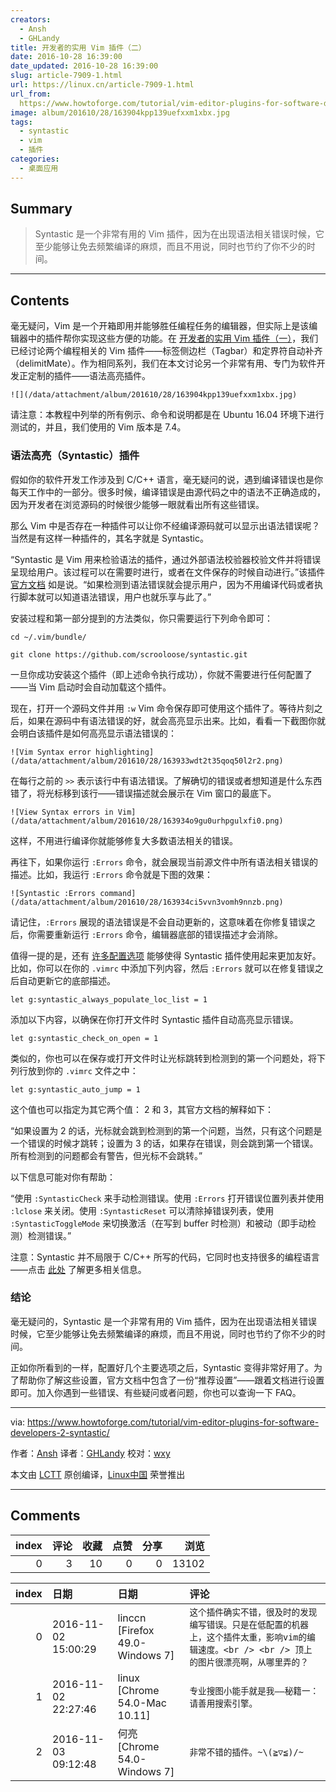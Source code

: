 ```yaml
---
creators:
  - Ansh
  - GHLandy
title: 开发者的实用 Vim 插件（二）
date: 2016-10-28 16:39:00
date_updated: 2016-10-28 16:39:00
slug: article-7909-1.html
url: https://linux.cn/article-7909-1.html
url_from: 
  https://www.howtoforge.com/tutorial/vim-editor-plugins-for-software-developers-2-syntastic/
image: album/201610/28/163904kpp139uefxxm1xbx.jpg
tags:
  - syntastic
  - vim
  - 插件
categories:
  - 桌面应用
---
```


## Summary

> Syntastic 是一个非常有用的 Vim 插件，因为在出现语法相关错误时候，它至少能够让免去频繁编译的麻烦，而且不用说，同时也节约了你不少的时间。

***

<!-- more -->

## Contents

毫无疑问，Vim 是一个开箱即用并能够胜任编程任务的编辑器，但实际上是该编辑器中的插件帮你实现这些方便的功能。在 [开发者的实用 Vim 插件（一）](https://linux.cn/article-7901-1.html)，我们已经讨论两个编程相关的 Vim 插件——标签侧边栏（Tagbar）和定界符自动补齐（delimitMate）。作为相同系列，我们在本文讨论另一个非常有用、专门为软件开发正定制的插件——语法高亮插件。

`![](/data/attachment/album/201610/28/163904kpp139uefxxm1xbx.jpg)`

请注意：本教程中列举的所有例示、命令和说明都是在 Ubuntu 16.04 环境下进行测试的，并且，我们使用的 Vim 版本是 7.4。

### 语法高亮（Syntastic）插件

假如你的软件开发工作涉及到 C/C++ 语言，毫无疑问的说，遇到编译错误也是你每天工作中的一部分。很多时候，编译错误是由源代码之中的语法不正确造成的，因为开发者在浏览源码的时候很少能够一眼就看出所有这些错误。

那么 Vim 中是否存在一种插件可以让你不经编译源码就可以显示出语法错误呢？当然是有这样一种插件的，其名字就是 Syntastic。

“Syntastic 是 Vim 用来检验语法的插件，通过外部语法校验器校验文件并将错误呈现给用户。该过程可以在需要时进行，或者在文件保存的时候自动进行。”该插件 [官方文档](https://github.com/scrooloose/syntastic) 如是说。“如果检测到语法错误就会提示用户，因为不用编译代码或者执行脚本就可以知道语法错误，用户也就乐享与此了。”

安装过程和第一部分提到的方法类似，你只需要运行下列命令即可：

```shell
cd ~/.vim/bundle/

git clone https://github.com/scrooloose/syntastic.git
```

一旦你成功安装这个插件（即上述命令执行成功），你就不需要进行任何配置了——当 Vim 启动时会自动加载这个插件。

现在，打开一个源码文件并用 `:w` Vim 命令保存即可使用这个插件了。等待片刻之后，如果在源码中有语法错误的好，就会高亮显示出来。比如，看看一下截图你就会明白该插件是如何高亮显示语法错误的：

`![Vim Syntax error highlighting](/data/attachment/album/201610/28/163933wdt2t35qoq50l2r2.png)`

在每行之前的 `>>` 表示该行中有语法错误。了解确切的错误或者想知道是什么东西错了，将光标移到该行——错误描述就会展示在 Vim 窗口的最底下。

`![View Syntax errors in Vim](/data/attachment/album/201610/28/163934o9gu0urhpgulxfi0.png)`

这样，不用进行编译你就能够修复大多数语法相关的错误。

再往下，如果你运行 `:Errors` 命令，就会展现当前源文件中所有语法相关错误的描述。比如，我运行 `:Errors` 命令就是下图的效果：

`![Syntastic :Errors command](/data/attachment/album/201610/28/163934ci5vvn3vomh9nnzb.png)`

请记住，`:Errors` 展现的语法错误是不会自动更新的，这意味着在你修复错误之后，你需要重新运行 `:Errors` 命令，编辑器底部的错误描述才会消除。

值得一提的是，还有 [许多配置选项](https://github.com/scrooloose/syntastic/blob/master/doc/syntastic.txt) 能够使得 Syntastic 插件使用起来更加友好。比如，你可以在你的 `.vimrc` 中添加下列内容，然后 `:Errors` 就可以在修复错误之后自动更新它的底部描述。

```shell
let g:syntastic_always_populate_loc_list = 1
```

添加以下内容，以确保在你打开文件时 Syntastic 插件自动高亮显示错误。

```shell
let g:syntastic_check_on_open = 1
```

类似的，你也可以在保存或打开文件时让光标跳转到检测到的第一个问题处，将下列行放到你的 `.vimrc` 文件之中：

```shell
let g:syntastic_auto_jump = 1
```

这个值也可以指定为其它两个值： 2 和 3，其官方文档的解释如下：

“如果设置为 2 的话，光标就会跳到检测到的第一个问题，当然，只有这个问题是一个错误的时候才跳转；设置为 3 的话，如果存在错误，则会跳到第一个错误。所有检测到的问题都会有警告，但光标不会跳转。”

以下信息可能对你有帮助：

“使用 `:SyntasticCheck` 来手动检测错误。使用 `:Errors` 打开错误位置列表并使用 `:lclose` 来关闭。使用 `:SyntasticReset` 可以清除掉错误列表，使用 `:SyntasticToggleMode` 来切换激活（在写到 buffer 时检测）和被动（即手动检测）检测错误。”

注意：Syntastic 并不局限于 C/C++ 所写的代码，它同时也支持很多的编程语言——点击 [此处](https://github.com/scrooloose/syntastic) 了解更多相关信息。

### 结论

毫无疑问的，Syntastic 是一个非常有用的 Vim 插件，因为在出现语法相关错误时候，它至少能够让免去频繁编译的麻烦，而且不用说，同时也节约了你不少的时间。

正如你所看到的一样，配置好几个主要选项之后，Syntastic 变得非常好用了。为了帮助你了解这些设置，官方文档中包含了一份“推荐设置”——跟着文档进行设置即可。加入你遇到一些错误、有些疑问或者问题，你也可以查询一下 FAQ。

---

via: <https://www.howtoforge.com/tutorial/vim-editor-plugins-for-software-developers-2-syntastic/>

作者：[Ansh](https://www.howtoforge.com/tutorial/vim-editor-plugins-for-software-developers-2-syntastic/) 译者：[GHLandy](https://github.com/GHLandy) 校对：[wxy](https://github.com/wxy)

本文由 [LCTT](https://github.com/LCTT/TranslateProject) 原创编译，[Linux中国](https://linux.cn/) 荣誉推出

***

## Comments


|   index |   评论 |   收藏 |   点赞 |   分享 |   浏览 |
|--------:|-------:|-------:|-------:|-------:|-------:|
|       0 |      3 |     10 |      0 |      0 |  13102 |

|   index | 日期                | 日期                            | 评论                                                                                                                                            |
|--------:|:--------------------|:--------------------------------|:------------------------------------------------------------------------------------------------------------------------------------------------|
|       0 | 2016-11-02 15:00:29 | linccn [Firefox 49.0-Windows 7] | `这个插件确实不错，很及时的发现编写错误。只是在低配置的机器上，这个插件太重，影响vim的编辑速度。<br /> <br /> 顶上的图片很漂亮啊，从哪里弄的？` |
|       1 | 2016-11-02 22:27:46 | linux [Chrome 54.0-Mac 10.11]   | `专业搜图小能手就是我——秘籍一：请善用搜索引擎。`                                                                                                |
|       2 | 2016-11-03 09:12:48 | 何亮 [Chrome 54.0-Windows 7]    | `非常不错的插件。~\(≧▽≦)/~`                                                                                                                     |
